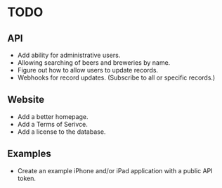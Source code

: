# TODO

## API

* Add ability for administrative users.
* Allowing searching of beers and breweries by name.
* Figure out how to allow users to update records.
* Webhooks for record updates. (Subscribe to all or specific records.)

## Website

* Add a better homepage.
* Add a Terms of Serivce.
* Add a license to the database.

## Examples

* Create an example iPhone and/or iPad application with a public API token.
